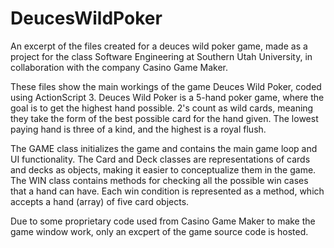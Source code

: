 # DeucesWildPoker
An excerpt of the files created for a deuces wild poker game, made as a project for the class Software Engineering at Southern Utah University, in collaboration with the company Casino Game Maker.

These files show the main workings of the game Deuces Wild Poker, coded using ActionScript 3.
Deuces Wild Poker is a 5-hand poker game, where the goal is to get the highest hand possible.
2's count as wild cards, meaning they take the form of the best possible card for the hand given.
The lowest paying hand is three of a kind, and the highest is a royal flush.

The GAME class initializes the game and contains the main game loop and UI functionality.
The Card and Deck classes are representations of cards and decks as objects, making it easier to conceptualize them in the game.
The WIN class contains methods for checking all the possible win cases that a hand can have. Each win condition is represented as a method, which accepts a hand (array) of five card objects. 

Due to some proprietary code used from Casino Game Maker to make the game window work, only an excpert of the game source code is hosted.
